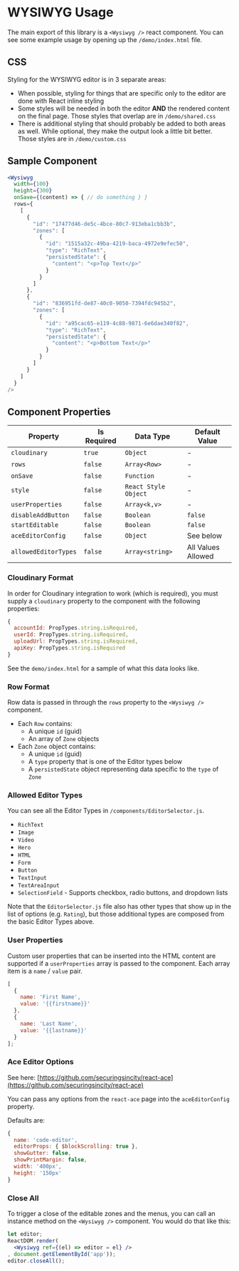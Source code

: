 # WYSIWYG Usage

The main export of this library is a `<Wysiwyg />` react component. You can see some example usage by opening up the `/demo/index.html` file.

## CSS

Styling for the WYSIWYG editor is in 3 separate areas:

 * When possible, styling for things that are specific only to the editor are done with React inline styling
 * Some styles will be needed in both the editor **AND** the rendered content on the final page. Those styles that overlap are in `/demo/shared.css`
 * There is additional styling that should probably be added to both areas as well. While optional, they make the output look a little bit better. Those styles are in `/demo/custom.css` 

## Sample Component
```jsx
<Wysiwyg
  width={100}
  height={300}
  onSave={(content) => { // do something } }
  rows={
    [
      {
        "id": "17477d46-de5c-4bce-80c7-913eba1cbb3b",
        "zones": [
          {
            "id": "1515a32c-49ba-4219-baca-4972e9efec50",
            "type": "RichText",
            "persistedState": {
              "content": "<p>Top Text</p>"
            }
          }
        ]
      },
      {
        "id": "836951fd-de87-40c0-9050-7394fdc945b2",
        "zones": [
          {
            "id": "a95cac65-e119-4c88-9871-6e6dae340f82",
            "type": "RichText",
            "persistedState": {
              "content": "<p>Bottom Text</p>"
            }
          }
        ]
      }
    ]
  }
/>
```

## Component Properties

| Property | Is Required | Data Type | Default Value |
| --- | --- | --- | --- |
| `cloudinary` | `true` | `Object` | - |
| `rows` | `false` | `Array<Row>` | - |
| `onSave` | `false` | `Function` | - |
| `style` | `false` | `React Style Object` | - |
| `userProperties` | `false` | `Array<k,v>` | - |
| `disableAddButton` | `false` | `Boolean` | `false` |
| `startEditable` | `false` | `Boolean` | `false` |
| `aceEditorConfig` | `false` | `Object` | See below |
| `allowedEditorTypes` | `false` | `Array<string>` | All Values Allowed |

### Cloudinary Format

In order for Cloudinary integration to work (which is required), you must supply a `cloudinary` property to the component with the following properties:

```javascript
{
  accountId: PropTypes.string.isRequired,
  userId: PropTypes.string.isRequired,
  uploadUrl: PropTypes.string.isRequired,
  apiKey: PropTypes.string.isRequired
}
```

See the `demo/index.html` for a sample of what this data looks like.

### Row Format

Row data is passed in through the `rows` property to the `<Wysiwyg />` component.

 * Each `Row` contains:
   * A unique `id` (guid)
   * An array of `Zone` objects
 * Each `Zone` object contains:
   * A unique `id` (guid)
   * A `type` property that is one of the Editor types below
   * A `persistedState` object representing data specific to the `type` of `Zone`

### Allowed Editor Types

You can see all the Editor Types in `/components/EditorSelector.js`.

 * `RichText`
 * `Image`
 * `Video`
 * `Hero`
 * `HTML`
 * `Form`
 * `Button`
 * `TextInput`
 * `TextAreaInput`
 * `SelectionField` - Supports checkbox, radio buttons, and dropdown lists

Note that the `EditorSelector.js` file also has other types that show up in the list of options (e.g. `Rating`),
but those additional types are composed from the basic Editor Types above.

### User Properties

Custom user properties that can be inserted into the HTML content are supported if a `userProperties` array is
passed to the component. Each array item is a `name` / `value` pair.

```javascript
[
  {
    name: 'First Name',
    value: '{{firstname}}'
  },
  {
    name: 'Last Name',
    value: '{{lastname}}'
  }
];
```

### Ace Editor Options

See here: [https://github.com/securingsincity/react-ace](https://github.com/securingsincity/react-ace)

You can pass any options from the `react-ace` page into the `aceEditorConfig` property.

Defaults are:

```javascript
{
  name: 'code-editor',
  editorProps: { $blockScrolling: true },
  showGutter: false,
  showPrintMargin: false,
  width: '400px',
  height: '150px'
}
```

### Close All

To trigger a close of the editable zones and the menus, you can call an instance
method on the `<Wysiwyg />` component. You would do that like this:

```jsx
let editor;
ReactDOM.render(
  <Wysiwyg ref={(el) => editor = el} />
, document.getElementById('app'));
editor.closeAll();
```